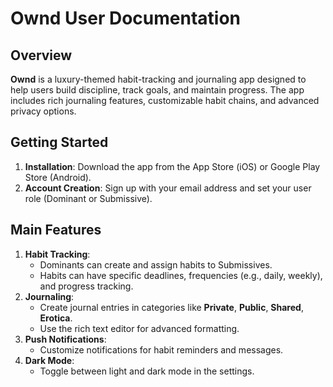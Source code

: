 # Ownd User Documentation

## Overview
**Ownd** is a luxury-themed habit-tracking and journaling app designed to help users build discipline, track goals, and maintain progress. The app includes rich journaling features, customizable habit chains, and advanced privacy options.

## Getting Started
1. **Installation**: Download the app from the App Store (iOS) or Google Play Store (Android).
2. **Account Creation**: Sign up with your email address and set your user role (Dominant or Submissive).

## Main Features
1. **Habit Tracking**:
   - Dominants can create and assign habits to Submissives.
   - Habits can have specific deadlines, frequencies (e.g., daily, weekly), and progress tracking.
2. **Journaling**:
   - Create journal entries in categories like **Private**, **Public**, **Shared**, **Erotica**.
   - Use the rich text editor for advanced formatting.
3. **Push Notifications**:
   - Customize notifications for habit reminders and messages.
4. **Dark Mode**:
   - Toggle between light and dark mode in the settings.
